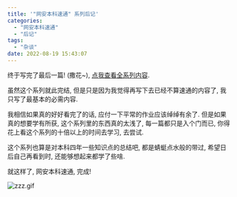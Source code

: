 ```yaml
---
title: '"网安本科速通" 系列后记'
categories:
  - "网安本科速通"
  - "后记"
tags:
  - "杂谈"
date: 2022-08-19 15:43:07
---
```


终于写完了最后一篇! (撒花~), [点我查看全系列内容](/categories/网安本科速通/).

虽然这个系列就此完结, 但是只是因为我觉得再写下去已经不算速通的内容了, 我只写了最基本的必需内容.

我相信如果真的好好看完了的话, 应付一下平常的作业应该绰绰有余了. 但是如果真的想要学有所获, 这个系列里的东西真的太浅了, 每一篇都只是入个门而已, 你得花上看这个系列的十倍以上的时间去学习, 去尝试.

这个系列也算是对本科四年一些知识点的总结吧, 都是蜻蜓点水般的带过, 希望日后自己再看到时, 还能够想起来都学了些啥.

就这样了, 网安本科速通, 完成!

![zzz.gif](https://ww-rm.github.io/static/image/wast-afterword/zzz.gif)
